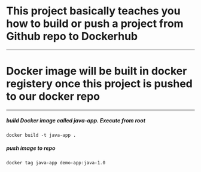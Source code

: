 # This project basically teaches you how to build or push a project from Github repo to Dockerhub

---
# Docker image will be built in docker registery once this project is pushed to our docker repo


---


##### build Docker image called java-app. Execute from root

    docker build -t java-app .
    
##### push image to repo 

    docker tag java-app demo-app:java-1.0
    